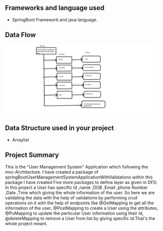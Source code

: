 ## Frameworks and language used 
* SpringBoot Framework and java language.
## Data Flow

![Data Flow](DFD.png)
## Data Structure used in your project
* Arraylist
## Project Summary

This is the "User Management System" Application which following the mvc-Architecture. I have created a package of springBootUserManagementSystemApplicationWithValidations within this package I have created Five more packages to define layer as given in DFD. In this project a User has specific Id ,name ,DOB ,Email ,phone Number ,Date ,Time  which giving the whole information of the user.
So here we are validating the data with the help of validations by performing crud operations on it with the help of endpoints like @GetMapping to get all the information of the user, @PostMapping to create a User using the attributes,
@PuMapping to update the perticular User information using their Id, @deleteMapping to remove a User from list by giving specific Id.That's the whole project meant. 